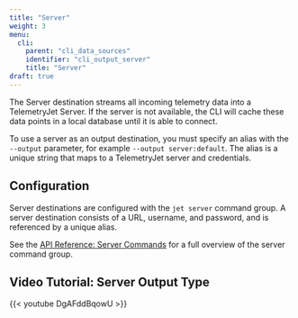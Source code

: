 ```yaml
---
title: "Server"
weight: 3
menu:
  cli:
    parent: "cli_data_sources"
    identifier: "cli_output_server"
    title: "Server"
draft: true
---
```


The Server destination streams all incoming telemetry data into a TelemetryJet Server.
If the server is not available, the CLI will cache these data points in a local database until it is able to connect.

To use a server as an output destination, you must specify an alias with the `--output` parameter, for example `--output server:default`. The alias is a unique string that maps to a TelemetryJet server and credentials.

## Configuration

Server destinations are configured with the `jet server` command group. A server destination consists of a URL, username, and password, and is referenced by a unique alias.

See the [API Reference: Server Commands](/api/cli_server/) for a full overview of the server command group.

## Video Tutorial: Server Output Type
{{< youtube DgAFddBqowU >}}
